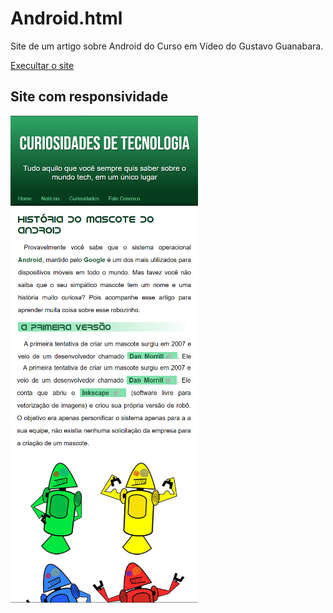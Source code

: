 # Android.html
 Site de um artigo sobre Android do Curso em Vídeo do Gustavo Guanabara.
 
 <a href="https://matheusdclima.github.io/Android.html/android.html"> Execultar o site </a>

 
## Site com responsividade

<img src="imagens/Responsividade-01.png" align="left" width="300">
<img src="imagens/Responsividade-02.png" align="left" width="300">




